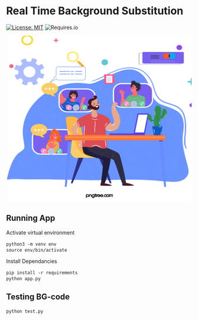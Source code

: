# Real Time Background Substitution

[![License: MIT](https://img.shields.io/badge/License-MIT-yellow.svg)](https://opensource.org/licenses/MIT)
![Requires.io](https://img.shields.io/requires/github/umangraval/Real-time-background-masking)

<p align="center">
  <img align="center" width="500" height="450" src="./app/static/vector.png">
</p>

## Running App

Activate virtual environment
```
python3 -m venv env
source env/bin/activate
```

Install Dependancies
```
pip install -r requirements
python app.py
```

## Testing BG-code

```
python test.py
```
